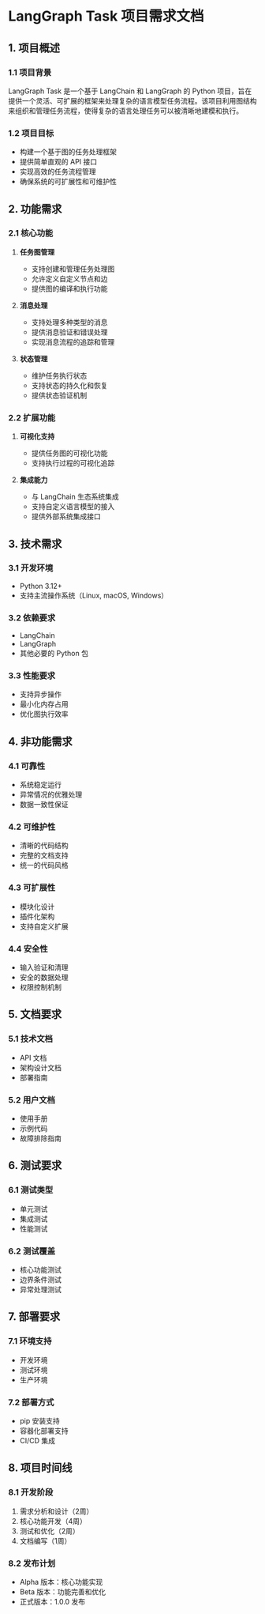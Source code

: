 # LangGraph Task 项目需求文档

## 1. 项目概述

### 1.1 项目背景
LangGraph Task 是一个基于 LangChain 和 LangGraph 的 Python 项目，旨在提供一个灵活、可扩展的框架来处理复杂的语言模型任务流程。该项目利用图结构来组织和管理任务流程，使得复杂的语言处理任务可以被清晰地建模和执行。

### 1.2 项目目标
- 构建一个基于图的任务处理框架
- 提供简单直观的 API 接口
- 实现高效的任务流程管理
- 确保系统的可扩展性和可维护性

## 2. 功能需求

### 2.1 核心功能
1. **任务图管理**
   - 支持创建和管理任务处理图
   - 允许定义自定义节点和边
   - 提供图的编译和执行功能

2. **消息处理**
   - 支持处理多种类型的消息
   - 提供消息验证和错误处理
   - 实现消息流程的追踪和管理

3. **状态管理**
   - 维护任务执行状态
   - 支持状态的持久化和恢复
   - 提供状态验证机制

### 2.2 扩展功能
1. **可视化支持**
   - 提供任务图的可视化功能
   - 支持执行过程的可视化追踪

2. **集成能力**
   - 与 LangChain 生态系统集成
   - 支持自定义语言模型的接入
   - 提供外部系统集成接口

## 3. 技术需求

### 3.1 开发环境
- Python 3.12+
- 支持主流操作系统（Linux, macOS, Windows）

### 3.2 依赖要求
- LangChain
- LangGraph
- 其他必要的 Python 包

### 3.3 性能要求
- 支持异步操作
- 最小化内存占用
- 优化图执行效率

## 4. 非功能需求

### 4.1 可靠性
- 系统稳定运行
- 异常情况的优雅处理
- 数据一致性保证

### 4.2 可维护性
- 清晰的代码结构
- 完整的文档支持
- 统一的代码风格

### 4.3 可扩展性
- 模块化设计
- 插件化架构
- 支持自定义扩展

### 4.4 安全性
- 输入验证和清理
- 安全的数据处理
- 权限控制机制

## 5. 文档要求

### 5.1 技术文档
- API 文档
- 架构设计文档
- 部署指南

### 5.2 用户文档
- 使用手册
- 示例代码
- 故障排除指南

## 6. 测试要求

### 6.1 测试类型
- 单元测试
- 集成测试
- 性能测试

### 6.2 测试覆盖
- 核心功能测试
- 边界条件测试
- 异常处理测试

## 7. 部署要求

### 7.1 环境支持
- 开发环境
- 测试环境
- 生产环境

### 7.2 部署方式
- pip 安装支持
- 容器化部署支持
- CI/CD 集成

## 8. 项目时间线

### 8.1 开发阶段
1. 需求分析和设计（2周）
2. 核心功能开发（4周）
3. 测试和优化（2周）
4. 文档编写（1周）

### 8.2 发布计划
- Alpha 版本：核心功能实现
- Beta 版本：功能完善和优化
- 正式版本：1.0.0 发布 